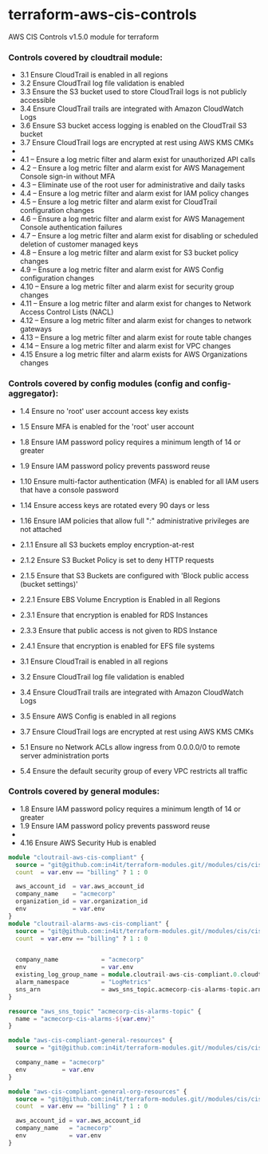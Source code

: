# terraform-aws-cis-controls
AWS CIS Controls v1.5.0 module for terraform

### Controls covered by cloudtrail module:

- 3.1 Ensure CloudTrail is enabled in all regions
- 3.2 Ensure CloudTrail log file validation is enabled
- 3.3 Ensure the S3 bucket used to store CloudTrail logs is not publicly accessible
- 3.4 Ensure CloudTrail trails are integrated with Amazon CloudWatch Logs
- 3.6 Ensure S3 bucket access logging is enabled on the CloudTrail S3 bucket
- 3.7 Ensure CloudTrail logs are encrypted at rest using AWS KMS CMKs
- 
- 4.1 – Ensure a log metric filter and alarm exist for unauthorized API calls
- 4.2 – Ensure a log metric filter and alarm exist for AWS Management Console sign-in without MFA
- 4.3 – Eliminate use of the root user for administrative and daily tasks
- 4.4 – Ensure a log metric filter and alarm exist for IAM policy changes
- 4.5 – Ensure a log metric filter and alarm exist for CloudTrail configuration changes
- 4.6 – Ensure a log metric filter and alarm exist for AWS Management Console authentication failures
- 4.7 – Ensure a log metric filter and alarm exist for disabling or scheduled deletion of customer managed keys
- 4.8 – Ensure a log metric filter and alarm exist for S3 bucket policy changes
- 4.9 – Ensure a log metric filter and alarm exist for AWS Config configuration changes
- 4.10 – Ensure a log metric filter and alarm exist for security group changes
- 4.11 – Ensure a log metric filter and alarm exist for changes to Network Access Control Lists (NACL)
- 4.12 – Ensure a log metric filter and alarm exist for changes to network gateways
- 4.13 – Ensure a log metric filter and alarm exist for route table changes
- 4.14 – Ensure a log metric filter and alarm exist for VPC changes
- 4.15 Ensure a log metric filter and alarm exists for AWS Organizations changes

### Controls covered by config modules (config and config-aggregator):
- 1.4 Ensure no 'root' user account access key exists
- 1.5 Ensure MFA is enabled for the 'root' user account
- 1.8 Ensure IAM password policy requires a minimum length of 14 or greater
- 1.9 Ensure IAM password policy prevents password reuse
- 1.10 Ensure multi-factor authentication (MFA) is enabled for all IAM users that have a console password
- 1.14 Ensure access keys are rotated every 90 days or less
- 1.16 Ensure IAM policies that allow full "*:*" administrative privileges are not attached

- 2.1.1 Ensure all S3 buckets employ encryption-at-rest
- 2.1.2 Ensure S3 Bucket Policy is set to deny HTTP requests
- 2.1.5 Ensure that S3 Buckets are configured with 'Block public access (bucket settings)'

- 2.2.1 Ensure EBS Volume Encryption is Enabled in all Regions

- 2.3.1 Ensure that encryption is enabled for RDS Instances
- 2.3.3 Ensure that public access is not given to RDS Instance 

- 2.4.1 Ensure that encryption is enabled for EFS file systems

- 3.1 Ensure CloudTrail is enabled in all regions
- 3.2 Ensure CloudTrail log file validation is enabled
- 3.4 Ensure CloudTrail trails are integrated with Amazon CloudWatch Logs
- 3.5 Ensure AWS Config is enabled in all regions
- 3.7 Ensure CloudTrail logs are encrypted at rest using AWS KMS CMKs

- 5.1 Ensure no Network ACLs allow ingress from 0.0.0.0/0 to remote server administration ports
- 5.4 Ensure the default security group of every VPC restricts all traffic


### Controls covered by general modules:
- 1.8 Ensure IAM password policy requires a minimum length of 14 or greater
- 1.9 Ensure IAM password policy prevents password reuse
- 
- 4.16 Ensure AWS Security Hub is enabled




```terraform
module "cloutrail-aws-cis-compliant" {
  source = "git@github.com:in4it/terraform-modules.git//modules/cis/cis-cloudtrail"
  count  = var.env == "billing" ? 1 : 0

  aws_account_id  = var.aws_account_id
  company_name    = "acmecorp"
  organization_id = var.organization_id
  env             = var.env
}
module "cloutrail-alarms-aws-cis-compliant" {
  source = "git@github.com:in4it/terraform-modules.git//modules/cis/cis-log-alarms"
  count  = var.env == "billing" ? 1 : 0


  company_name            = "acmecorp"
  env                     = var.env
  existing_log_group_name = module.cloutrail-aws-cis-compliant.0.cloudtrail_log_group_name
  alarm_namespace         = "LogMetrics"
  sns_arn                 = aws_sns_topic.acmecorp-cis-alarms-topic.arn
}

resource "aws_sns_topic" "acmecorp-cis-alarms-topic" {
  name = "acmecorp-cis-alarms-${var.env}"
}

module "aws-cis-compliant-general-resources" {
  source = "git@github.com:in4it/terraform-modules.git//modules/cis/cis-general"

  company_name = "acmecorp"
  env          = var.env
}

module "aws-cis-compliant-general-org-resources" {
  source = "git@github.com:in4it/terraform-modules.git//modules/cis/cis-general-organization"
  count  = var.env == "billing" ? 1 : 0

  aws_account_id = var.aws_account_id
  company_name   = "acmecorp"
  env            = var.env
}
```